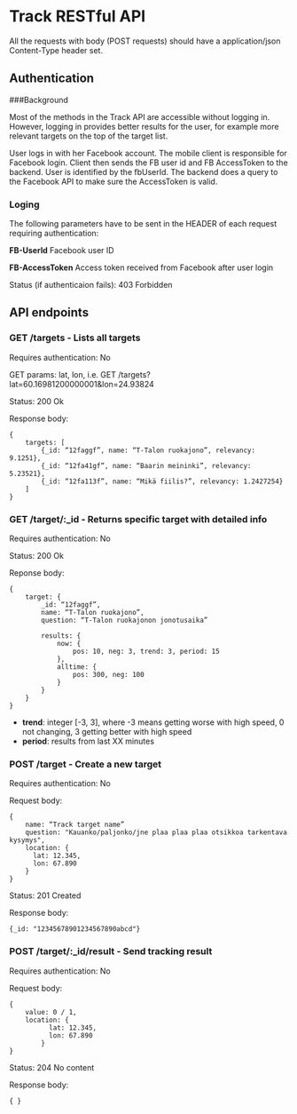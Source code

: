 # Track RESTful API

All the requests with body (POST requests) should have a application/json Content-Type header set.

## Authentication

###Background

Most of the methods in the Track API are accessible without logging in. However, logging in provides better results for the user, for example more relevant targets on the top of the target list.

User logs in with her Facebook account. The mobile client is responsible for Facebook login. Client then sends the FB user id and FB AccessToken to the backend. User is identified by the fbUserId. The backend does a query to the Facebook API to make sure the AccessToken is valid.

### Loging

The following parameters have to be sent in the HEADER of each request requiring authentication:

**FB-UserId** Facebook user ID

**FB-AccessToken** Access token received from Facebook after user login

Status (if authenticaion fails): 403 Forbidden

## API endpoints

### GET /targets - Lists all targets

Requires authentication: No

GET params: lat, lon, i.e. GET /targets?lat=60.16981200000001&lon=24.93824

Status: 200 Ok

Response body:

	{
		targets: [
			{_id: “12faggf”, name: “T-Talon ruokajono”, relevancy: 9.1251},
			{_id: “12fa41gf”, name: “Baarin meininki”, relevancy: 5.23521},
			{_id: “12fa113f”, name: “Mikä fiilis?”, relevancy: 1.2427254}
		]
	}
  

### GET /target/:_id - Returns specific target with detailed info

Requires authentication: No

Status: 200 Ok

Reponse body:

	{
		target: {
			_id: “12faggf”,
			name: “T-Talon ruokajono”,
			question: “T-Talon ruokajonon jonotusaika”
			
			results: {
				now: {
					pos: 10, neg: 3, trend: 3, period: 15
				},
				alltime: {
					pos: 300, neg: 100
				}
			}
		}
	}
	
* **trend**: integer [-3, 3], where -3 means getting worse with high speed, 0 not changing, 3 getting better with high speed
* **period**: results from last XX minutes

### POST /target - Create a new target

Requires authentication: No

Request body:

	{
		name: “Track target name”
		question: "Kauanko/paljonko/jne plaa plaa plaa otsikkoa tarkentava kysymys",
		location: {
		  lat: 12.345,
		  lon: 67.890
		}
	}
	
Status: 201 Created

Response body: 

	{_id: "12345678901234567890abcd"}

### POST /target/:_id/result - Send tracking result

Requires authentication: No

Request body:

    {
        value: 0 / 1,
        location: {
    		  lat: 12.345,
    		  lon: 67.890
    		}
    }

Status: 204 No content

Response body:

    { }
